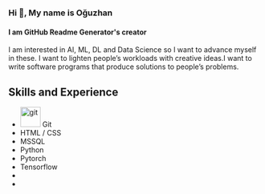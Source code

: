 ### Hi 👋, My name is Oğuzhan
#### I am GitHub Readme Generator's creator


I am interested in AI, ML, DL and Data Science so I want to advance myself in these. I want to lighten people’s workloads with creative ideas.I want to write software programs that produce solutions to people’s problems.

## Skills and Experience
* [<img src='https://cdn.jsdelivr.net/npm/simple-icons@3.0.1/icons/git.svg' alt='git' height='40'>](https://www.flaticon.com/premium-icon/git_4494740?term=git&page=1&position=2&page=1&position=2&related_id=4494740&origin=style#)  Git 
* HTML / CSS
* MSSQL
* Python
* Pytorch
* Tensorflow
*
*
